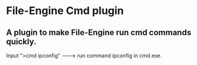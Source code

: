 # File-Engine Cmd plugin
## A plugin to make File-Engine run cmd commands quickly.
Input ">cmd ipconfig"  --->  run command ipconfig in cmd.exe.